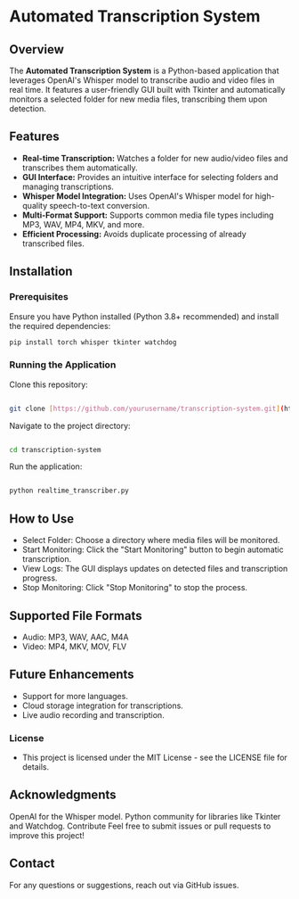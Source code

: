 # Automated Transcription System

## Overview
The **Automated Transcription System** is a Python-based application that leverages OpenAI's Whisper model to transcribe audio and video files in real time. It features a user-friendly GUI built with Tkinter and automatically monitors a selected folder for new media files, transcribing them upon detection.

## Features
- **Real-time Transcription:** Watches a folder for new audio/video files and transcribes them automatically.
- **GUI Interface:** Provides an intuitive interface for selecting folders and managing transcriptions.
- **Whisper Model Integration:** Uses OpenAI's Whisper model for high-quality speech-to-text conversion.
- **Multi-Format Support:** Supports common media file types including MP3, WAV, MP4, MKV, and more.
- **Efficient Processing:** Avoids duplicate processing of already transcribed files.

## Installation
### Prerequisites
Ensure you have Python installed (Python 3.8+ recommended) and install the required dependencies:
```bash
pip install torch whisper tkinter watchdog
```
### Running the Application
Clone this repository:

```Bash

git clone [https://github.com/yourusername/transcription-system.git](https://github.com/yourusername/transcription-system.git)
```
Navigate to the project directory:

```Bash

cd transcription-system
```
Run the application:

```Bash

python realtime_transcriber.py
```

## How to Use
 - Select Folder: Choose a directory where media files will be monitored.
 - Start Monitoring: Click the "Start Monitoring" button to begin automatic transcription.
 - View Logs: The GUI displays updates on detected files and transcription progress.
 - Stop Monitoring: Click "Stop Monitoring" to stop the process.
## Supported File Formats
 - Audio: MP3, WAV, AAC, M4A
 - Video: MP4, MKV, MOV, FLV
## Future Enhancements
 - Support for more languages.
 - Cloud storage integration for transcriptions.
 - Live audio recording and transcription.
   
### License
 - This project is licensed under the MIT License - see the LICENSE file for details.

## Acknowledgments
OpenAI for the Whisper model.
Python community for libraries like Tkinter and Watchdog.
Contribute
Feel free to submit issues or pull requests to improve this project!

## Contact
For any questions or suggestions, reach out via GitHub issues.
